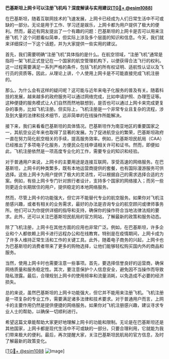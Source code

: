 **巴基斯坦上网卡可以注册飞机吗？深度解读与实用建议[[TG💪+ @esim1088](https://t.me/s/esim1088)]**

在巴基斯坦，随着互联网技术的飞速发展，上网卡已经成为人们日常生活中不可或缺的一部分。无论是用于工作、学习还是娱乐，上网卡都为用户提供了极大的便利。然而，最近有网友提出了一个有趣的问题：巴基斯坦的上网卡是否可以用来注册飞机？这个问题看似简单，但实际上涉及多个层面的知识和信息。今天，我们就来详细探讨一下这个话题，并为大家提供一些实用的建议。

首先，我们需要明确“注册飞机”具体指的是什么。在航空领域，“注册飞机”通常是指将一架飞机正式登记在一个国家的航空管理机构下，以便获得合法飞行的权利。这一过程需要满足一系列严格的条件，包括飞机的所有权证明、适航性认证以及飞行员的资质等。因此，从理论上讲，个人使用上网卡是不可能直接完成飞机注册的。

那么，为什么会有这样的疑问呢？这可能与近年来电子化服务的普及有关。随着科技的发展，越来越多的政府服务可以通过网络完成，比如申请护照、办理签证等。这种便捷的服务模式让人们自然而然地联想到，是否也可以通过上网卡来完成更复杂的事务，比如飞机注册。但实际上，飞机注册是一个非常专业且复杂的流程，涉及到大量的法律和技术细节，远非简单的在线操作所能解决。

接下来，我们来看看巴基斯坦的具体情况。巴基斯坦作为南亚地区的重要国家之一，其航空业近年来也取得了显著的发展。为了促进航空业的繁荣，巴基斯坦政府一直在努力简化航空相关的手续，提高服务效率。例如，巴基斯坦民航局（CAA）已经推出了多项电子化服务，方便民众在线申请相关许可和证书。然而，即便如此，飞机注册依然是一项高度专业化的工作，需要专业的知识和经验。

对于普通用户来说，上网卡的主要用途是连接互联网，享受高速的网络服务。在巴基斯坦，上网卡的种类繁多，既有本地运营商提供的套餐，也有国际漫游服务可供选择。这些上网卡为用户提供了极大的灵活性，可以根据自己的需求选择合适的方案。例如，有些上网卡专门针对旅行者设计，支持多个国家的网络接入；而另一些则更适合长期居住的用户，提供稳定的本地网络服务。

然而，尽管上网卡的功能强大，但它并不能替代专业的航空服务。如果你对飞机注册感兴趣，或者有相关的业务需求，最好的办法是咨询专业的航空顾问或律师事务所。他们可以为你提供详细的指导和支持，确保你的操作符合当地法律法规的要求。此外，还可以关注巴基斯坦民航局的官方网站，了解最新的政策和服务动态。

除了飞机注册，上网卡在其他方面的应用也非常广泛。例如，在巴基斯坦，许多企业和个人都依赖上网卡进行远程办公和在线教育。特别是在疫情期间，上网卡成为了许多人维持正常生活和工作的关键工具。此外，随着电子商务的兴起，上网卡也为巴基斯坦的消费者带来了更多的购物选择，让他们能够轻松购买国内外的商品和服务。

当然，使用上网卡时也需要注意一些事项。首先，要选择信誉良好的运营商，确保网络质量和服务稳定性。其次，要注意保护个人信息安全，避免因不当操作而导致隐私泄露。最后，合理规划上网卡的使用频率和流量消耗，以免造成不必要的经济损失。

总的来说，虽然巴基斯坦的上网卡功能强大，但它并不能用来注册飞机。飞机注册是一项复杂的专业工作，需要满足诸多法律和技术要求。对于普通用户而言，上网卡的主要作用仍然是提供便捷的网络服务。如果你对飞机注册感兴趣，建议寻求专业人士的帮助，以确保一切顺利进行。

希望这篇文章能帮助大家更好地理解上网卡的功能和限制。无论是在巴基斯坦还是其他国家，上网卡都是现代生活中不可或缺的一部分。只要合理利用，它就能为我们带来极大的便利。最后，再次提醒大家，关注巴基斯坦民航局的官方信息，及时了解最新的政策变化。

[[TG💪+ @esim1088](https://t.me/s/esim1088) ![Image](https://i.postimg.cc/4NQfJmqS/Snipaste-2025-05-13-00-14-12.png)]